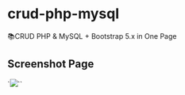 # crud-php-mysql
📚CRUD PHP &amp; MySQL + Bootstrap 5.x in One Page

## Screenshot Page
   `<img src="img/scr.png">``
